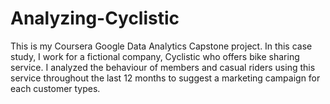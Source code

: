 # Analyzing-Cyclistic
This is my Coursera Google Data Analytics Capstone project. In this case study, I work for a fictional company, Cyclistic who offers bike sharing service. I analyzed the behaviour of members and casual riders using this service throughout the last 12 months to suggest a marketing campaign for each customer types.
